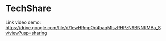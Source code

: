 # TechShare
Link video demo: https://drive.google.com/file/d/1ewHRmpOd4baqMIszRHPzN9BNNRMBa_Sv/view?usp=sharing
